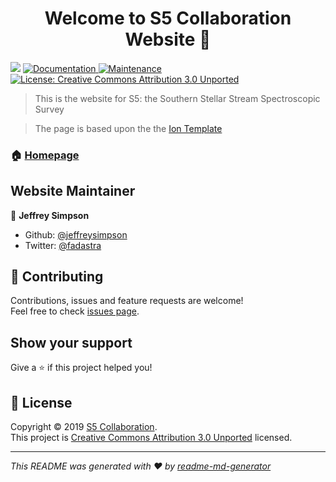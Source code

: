 <h1 align="center">Welcome to S5 Collaboration Website 👋</h1>
<p>
  <img src="https://img.shields.io/badge/version-1.0-blue.svg?cacheSeconds=2592000" />
  <a href="https://github.com/kefranabg/readme-md-generator#readme">
    <img alt="Documentation" src="https://img.shields.io/badge/documentation-yes-brightgreen.svg" target="_blank" />
  </a>
  <a href="https://github.com/kefranabg/readme-md-generator/graphs/commit-activity">
    <img alt="Maintenance" src="https://img.shields.io/badge/Maintained%3F-yes-green.svg" target="_blank" />
  </a>
  <a href="https://github.com/s5collab/s5collab.github.io/blob/master/LICENSE">
    <img alt="License: Creative Commons Attribution 3.0 Unported" src="https://img.shields.io/badge/License-Creative Commons Attribution 3.0 Unported-yellow.svg" target="_blank" />
  </a>
</p>

> This is the website for S5: the Southern Stellar Stream Spectroscopic Survey

> The page is based upon the the [Ion Template](https://templated.co/ion)

### 🏠 [Homepage](s5collab.github.io)

## Website Maintainer

👤 **Jeffrey Simpson**

* Github: [@jeffreysimpson](https://github.com/jeffreysimpson)
* Twitter: [@fadastra](https://twitter.com/fadastra)

## 🤝 Contributing

Contributions, issues and feature requests are welcome!<br />Feel free to check [issues page](https://github.com/s5collab/s5collab.github.io/issues).

## Show your support

Give a ⭐️ if this project helped you!

## 📝 License

Copyright © 2019 [S5 Collaboration](https://github.com/s5collab).<br />
This project is [Creative Commons Attribution 3.0 Unported](https://github.com/s5collab/s5collab.github.io/blob/master/LICENSE) licensed.

***
_This README was generated with ❤️ by [readme-md-generator](https://github.com/kefranabg/readme-md-generator)_
